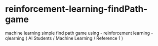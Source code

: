 # reinforcement-learning-findPath-game
machine learning simple find path game using - reinforcement learning - qlearning ( AI Students / Machine Learning / Reference 1 )
